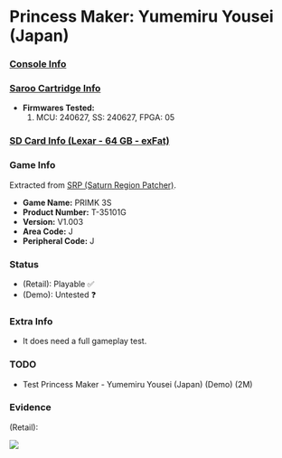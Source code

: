 # Princess Maker: Yumemiru Yousei (Japan)

### [Console Info](../../../../../Info/Consoles/VA13/README.md)

### [Saroo Cartridge Info](../../../../../Info/Cartridges/RetroGameParadiseStore/1.32F/README.md)

- <b>Firmwares Tested:</b>
  1. MCU: 240627, SS: 240627, FPGA: 05

### [SD Card Info (Lexar - 64 GB - exFat)](../../../../../Info/SdCards/Lexar/64GB/exfat/README.md)

### Game Info

Extracted from [SRP (Saturn Region Patcher)](https://segaxtreme.net/resources/saturn-region-patcher.81/download).

- <b>Game Name:</b> PRIMK 3S
- <b>Product Number:</b> T-35101G
- <b>Version:</b> V1.003
- <b>Area Code:</b> J
- <b>Peripheral Code:</b> J

### Status

- (Retail): Playable :white_check_mark:
- (Demo): Untested :question:

### Extra Info

- It does need a full gameplay test.

### TODO

- Test Princess Maker - Yumemiru Yousei (Japan) (Demo) (2M)

### Evidence

(Retail):

[![](https://img.youtube.com/vi/aHOC1-S12jc/0.jpg)](https://www.youtube.com/watch?v=aHOC1-S12jc)

